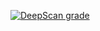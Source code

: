 [![DeepScan grade](https://deepscan.io/api/teams/2828/projects/4211/branches/34510/badge/grade.svg)](https://deepscan.io/dashboard#view=project&tid=2828&pid=4211&bid=34510)

